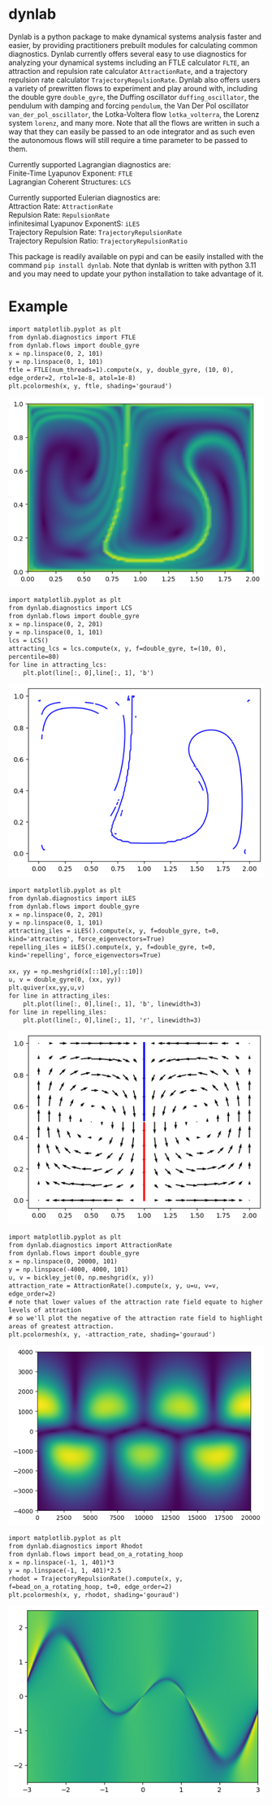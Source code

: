 # dynlab

Dynlab is a python package to make dynamical systems analysis faster and easier, by providing practitioners prebuilt modules for calculating common diagnostics. Dynlab currently offers several easy to use diagnostics for analyzing your dynamical systems including an FTLE calculator `FLTE`, an attraction and repulsion rate calculator `AttractionRate`, and a trajectory repulsion rate calculator `TrajectoryRepulsionRate`. Dynlab also offers users a variety of prewritten flows to experiment and play around with, including the double gyre `double_gyre`, the Duffing oscillator `duffing_oscillator`, the pendulum with damping and forcing `pendulum`, the Van Der Pol oscillator `van_der_pol_oscillator`, the Lotka-Voltera flow `lotka_volterra`, the Lorenz system `lorenz`, and many more. Note that all the flows are written in such a way that they can easily be passed to an ode integrator and as such even the autonomous flows will still require a time parameter to be passed to them.

Currently supported Lagrangian diagnostics are:\
    Finite-Time Lyapunov Exponent: `FTLE`\
    Lagrangian Coherent Structures: `LCS`

Currently supported Eulerian diagnostics are:\
    Attraction Rate: `AttractionRate`\
    Repulsion Rate: `RepulsionRate`\
    infinitesimal Lyapunov ExponentS: `iLES`\
    Trajectory Repulsion Rate: `TrajectoryRepulsionRate`\
    Trajectory Repulsion Ratio: `TrajectoryRepulsionRatio`

This package is readily available on pypi and can be easily installed with the command `pip install dynlab`.
Note that dynlab is written with python 3.11 and you may need to update your python installation to take advantage of it.

# Example
```import numpy as np
import matplotlib.pyplot as plt
from dynlab.diagnostics import FTLE
from dynlab.flows import double_gyre
x = np.linspace(0, 2, 101)
y = np.linspace(0, 1, 101)
ftle = FTLE(num_threads=1).compute(x, y, double_gyre, (10, 0), edge_order=2, rtol=1e-8, atol=1e-8)
plt.pcolormesh(x, y, ftle, shading='gouraud')
```
![alt text](https://github.com/hokiepete/docs/blob/main/images/double_gyre_ftle.png)

```import numpy as np
import matplotlib.pyplot as plt
from dynlab.diagnostics import LCS
from dynlab.flows import double_gyre
x = np.linspace(0, 2, 201)
y = np.linspace(0, 1, 101)
lcs = LCS()
attracting_lcs = lcs.compute(x, y, f=double_gyre, t=(10, 0), percentile=80)
for line in attracting_lcs:
    plt.plot(line[:, 0],line[:, 1], 'b')
```
![alt text](https://github.com/hokiepete/docs/blob/main/images/double_gyre_lcs.png)

```import numpy as np
import matplotlib.pyplot as plt
from dynlab.diagnostics import iLES
from dynlab.flows import double_gyre
x = np.linspace(0, 2, 201)
y = np.linspace(0, 1, 101)
attracting_iles = iLES().compute(x, y, f=double_gyre, t=0, kind='attracting', force_eigenvectors=True)
repelling_iles = iLES().compute(x, y, f=double_gyre, t=0, kind='repelling', force_eigenvectors=True)

xx, yy = np.meshgrid(x[::10],y[::10])
u, v = double_gyre(0, (xx, yy))
plt.quiver(xx,yy,u,v)
for line in attracting_iles:
    plt.plot(line[:, 0],line[:, 1], 'b', linewidth=3)
for line in repelling_iles:
    plt.plot(line[:, 0],line[:, 1], 'r', linewidth=3)
```
![alt text](https://github.com/hokiepete/docs/blob/main/images/double_gyre_iles.png)


```import numpy as np
import matplotlib.pyplot as plt
from dynlab.diagnostics import AttractionRate
from dynlab.flows import double_gyre
x = np.linspace(0, 20000, 101)
y = np.linspace(-4000, 4000, 101)
u, v = bickley_jet(0, np.meshgrid(x, y))
attraction_rate = AttractionRate().compute(x, y, u=u, v=v, edge_order=2)
# note that lower values of the attraction rate field equate to higher levels of attraction
# so we'll plot the negative of the attraction rate field to highlight areas of greatest attraction.
plt.pcolormesh(x, y, -attraction_rate, shading='gouraud')
```
![alt text](https://github.com/hokiepete/docs/blob/main/images/bickley_jet_attraction_rate.png)

```import numpy as np
import matplotlib.pyplot as plt
from dynlab.diagnostics import Rhodot
from dynlab.flows import bead_on_a_rotating_hoop
x = np.linspace(-1, 1, 401)*3
y = np.linspace(-1, 1, 401)*2.5
rhodot = TrajectoryRepulsionRate().compute(x, y, f=bead_on_a_rotating_hoop, t=0, edge_order=2)
plt.pcolormesh(x, y, rhodot, shading='gouraud')
```
![alt text](https://github.com/hokiepete/docs/blob/main/images/bead_on_a_rotating_hoop_rhodot.png)
